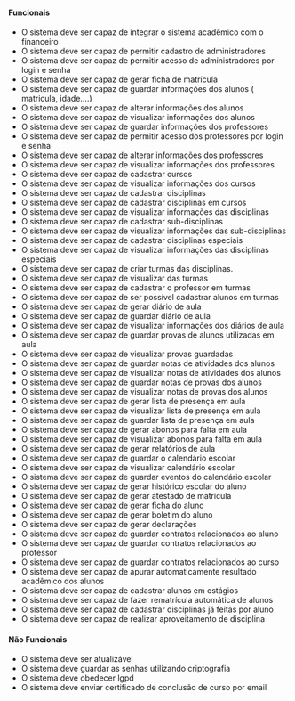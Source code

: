 #### Funcionais

  - O sistema deve ser capaz de integrar o sistema acadêmico com o financeiro
  - O sistema deve ser capaz de permitir cadastro de administradores
  - O sistema deve ser capaz de permitir acesso de administradores por login e senha
  - O sistema deve ser capaz de gerar ficha de matrícula
  - O sistema deve ser capaz de guardar informações dos alunos ( matricula, idade….)
  - O sistema deve ser capaz de alterar informações dos alunos
  - O sistema deve ser capaz de visualizar informações dos alunos
  - O sistema deve ser capaz de guardar informações dos professores
  - O sistema deve ser capaz de permitir acesso dos professores por login e senha
  - O sistema deve ser capaz de alterar informações dos professores
  - O sistema deve ser capaz de visualizar informações dos professores
  - O sistema deve ser capaz de cadastrar cursos
  - O sistema deve ser capaz de visualizar informações dos cursos
  - O sistema deve ser capaz de cadastrar disciplinas
  - O sistema deve ser capaz de cadastrar disciplinas em cursos
  - O sistema deve ser capaz de visualizar informações das disciplinas
  - O sistema deve ser capaz de cadastrar sub-disciplinas
  - O sistema deve ser capaz de visualizar informações das sub-disciplinas
  - O sistema deve ser capaz de cadastrar disciplinas especiais
  - O sistema deve ser capaz de visualizar informações das disciplinas especiais
  - O sistema deve ser capaz de criar turmas das disciplinas.
  - O sistema deve ser capaz de visualizar das turmas
  - O sistema deve ser capaz de cadastrar o professor em turmas
  - O sistema deve ser capaz de ser possível cadastrar alunos em turmas
  - O sistema deve ser capaz de gerar diário de aula
  - O sistema deve ser capaz de guardar diário de aula
  - O sistema deve ser capaz de visualizar informações dos diários de aula
  - O sistema deve ser capaz de guardar provas de alunos utilizadas em aula
  - O sistema deve ser capaz de visualizar provas guardadas
  - O sistema deve ser capaz de guardar notas de atividades dos alunos
  - O sistema deve ser capaz de visualizar notas de atividades dos alunos
  - O sistema deve ser capaz de guardar notas de provas dos alunos
  - O sistema deve ser capaz de visualizar notas de provas dos alunos
  - O sistema deve ser capaz de gerar lista de presença em aula
  - O sistema deve ser capaz de visualizar lista de presença em aula
  - O sistema deve ser capaz de guardar lista de presença em aula
  - O sistema deve ser capaz de gerar abonos para falta em aula
  - O sistema deve ser capaz de visualizar abonos para falta em aula
  - O sistema deve ser capaz de gerar relatórios de aula
  - O sistema deve ser capaz de guardar o calendário escolar
  - O sistema deve ser capaz de visualizar calendário escolar
  - O sistema deve ser capaz de guardar eventos do calendário escolar
  - O sistema deve ser capaz de gerar histórico escolar do aluno
  - O sistema deve ser capaz de gerar atestado de matrícula
  - O sistema deve ser capaz de gerar ficha do aluno
  - O sistema deve ser capaz de gerar boletim do aluno
  - O sistema deve ser capaz de gerar declarações
  - O sistema deve ser capaz de guardar contratos relacionados ao aluno
  - O sistema deve ser capaz de guardar contratos relacionados ao professor
  - O sistema deve ser capaz de guardar contratos relacionados ao curso
  - O sistema deve ser capaz de apurar automaticamente resultado acadêmico dos alunos
  - O sistema deve ser capaz de cadastrar alunos em estágios
  - O sistema deve ser capaz de fazer rematrícula automática de alunos
  - O sistema deve ser capaz de cadastrar disciplinas já feitas por aluno
  - O sistema deve ser capaz de realizar aproveitamento de disciplina

#### Não Funcionais

  - O sistema deve ser atualizável 
  - O sistema deve guardar as senhas utilizando criptografia
  - O sistema deve obedecer lgpd 
  - O sistema deve enviar certificado de conclusão de curso por email
